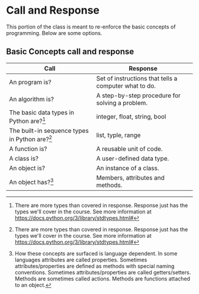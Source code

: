 # Call and Response

This portion of the class is meant to re-enforce the basic concepts of programming.  Below are some options.

## Basic Concepts call and response

| Call                | Response                                        |
|---------------------|-------------------------------------------------|
| An program is?      | Set of instructions that tells a computer what to do. |
| An algorithm is?    | A step-by-step procedure for solving a problem. |
| The basic data types in Python are?[^2] | integer, float, string, bool|
| The built-in sequence types in Python are?[^2] | list, typle, range     |
| A function is?      | A reusable unit of code.                        |
| A class is?         | A user-defined data type.                       |
| An object is?       | An instance of a class.                         |
| An object has?[^3]  | Members, attributes and methods.               |

[^2]: There are more types than covered in response.  Response just has the types we'll cover in the course.  See more information at <https://docs.python.org/3/library/stdtypes.html#>

[^3]: How these concepts are surfaced is language dependent.  In some languages attributes are called properties.  Sometimes attributes/properties are defined as methods with special naming conventions.  Sometimes attributes/properties are called getters/setters.  Methods are sometimes called actions.  Methods are functions attached to an object.
